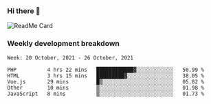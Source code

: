 ### Hi there 👋

<!--
**itzcy/itzcy** is a ✨ _special_ ✨ repository because its `README.md` (this file) appears on your GitHub profile.

Here are some ideas to get you started:

- 🔭 I’m currently working on ...
- 🌱 I’m currently learning ...
- 👯 I’m looking to collaborate on ...
- 🤔 I’m looking for help with ...
- 💬 Ask me about ...
- 📫 How to reach me: ...
- 😄 Pronouns: ...
- ⚡ Fun fact: ...
-->
![ReadMe Card](https://github-readme-stats.vercel.app/api?username=itzcy&show_icons=true&title_color=2d3198&icon_color=797cb8&text_color=24292e&bg_color=f6f8fa)

### Weekly development breakdown
<!--START_SECTION:waka-->
```text
Week: 20 October, 2021 - 26 October, 2021

PHP          4 hrs 22 mins   ████████████▓░░░░░░░░░░░░   50.99 % 
HTML         3 hrs 15 mins   █████████▓░░░░░░░░░░░░░░░   38.05 % 
Vue.js       29 mins         █▒░░░░░░░░░░░░░░░░░░░░░░░   05.82 % 
Other        10 mins         ▒░░░░░░░░░░░░░░░░░░░░░░░░   01.98 % 
JavaScript   8 mins          ▒░░░░░░░░░░░░░░░░░░░░░░░░   01.73 % 
```
<!--END_SECTION:waka-->
